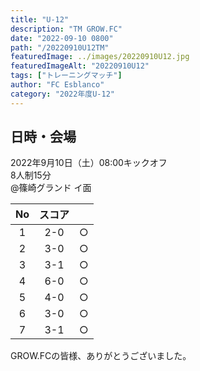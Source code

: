```yaml
---
title: "U-12"
description: "TM GROW.FC"
date: "2022-09-10 0800"
path: "/20220910U12TM"
featuredImage: ../images/20220910U12.jpg
featuredImageAlt: "20220910U12"
tags: ["トレーニングマッチ"]
author: "FC Esblanco"
category: "2022年度U-12"
---
```


## 日時・会場

2022年9月10日（土）08:00キックオフ<br>
8人制15分<br>
@篠崎グランド  イ面

|No  | スコア |   |
|:--:|:-----:|:-:|
| 1  | 2-0    |○ |
| 2  | 3-0    |○ |
| 3  | 3-1    |○ |
| 4  | 6-0    |○ |
| 5  | 4-0    |○ |
| 6  | 3-0    |○ |
| 7  | 3-1    |○ |

GROW.FCの皆様、ありがとうございました。